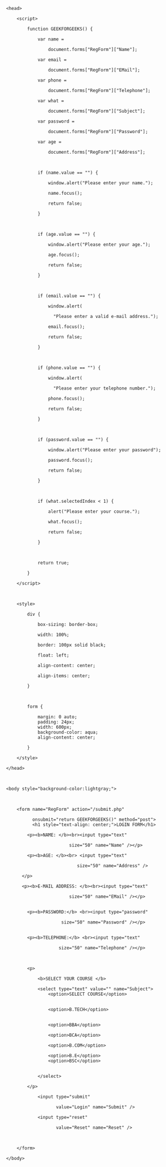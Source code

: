 <html> 

    <head> 

        <script> 

            function GEEKFORGEEKS() { 

                var name =  

                    document.forms["RegForm"]["Name"]; 

                var email =  

                    document.forms["RegForm"]["EMail"]; 

                var phone =  

                    document.forms["RegForm"]["Telephone"]; 

                var what =  

                    document.forms["RegForm"]["Subject"]; 

                var password =  

                    document.forms["RegForm"]["Password"]; 

                var age =  

                    document.forms["RegForm"]["Address"]; 

  

                if (name.value == "") { 

                    window.alert("Please enter your name."); 

                    name.focus(); 

                    return false; 

                } 

  

                if (age.value == "") { 

                    window.alert("Please enter your age."); 

                    age.focus(); 

                    return false; 

                } 

  

                if (email.value == "") { 

                    window.alert( 

                      "Please enter a valid e-mail address."); 

                    email.focus(); 

                    return false; 

                } 

  

                if (phone.value == "") { 

                    window.alert( 

                      "Please enter your telephone number."); 

                    phone.focus(); 

                    return false; 

                } 

  

                if (password.value == "") { 

                    window.alert("Please enter your password"); 

                    password.focus(); 

                    return false; 

                } 

  

                if (what.selectedIndex < 1) { 

                    alert("Please enter your course."); 

                    what.focus(); 

                    return false; 

                } 

  

                return true; 

            } 

        </script> 

  

        <style> 

            div { 

                box-sizing: border-box; 

                width: 100%; 

                border: 100px solid black; 

                float: left; 

                align-content: center; 

                align-items: center; 

            } 

  

            form { 

                margin: 0 auto; 
                padding: 24px;
                width: 600px; 
                background-color: aqua;
                align-content: center;

            } 

        </style> 

    </head> 

  

    <body style="background-color:lightgray;"> 

        

        <form name="RegForm" action="/submit.php" 

              onsubmit="return GEEKFORGEEKS()" method="post"> 
              <h1 style="text-align: center;">LOGIN FORM</h1> 

            <p><b>NAME: </b><br><input type="text" 

                            size="50" name="Name" /></p> 

            <p><b>AGE: </b><br> <input type="text" 

                               size="50" name="Address" /> 

          </p> 

          <p><b>E-MAIL ADDRESS: </b><br><input type="text" 

                            size="50" name="EMail" /></p> 


            <p><b>PASSWORD:</b> <br><input type="password" 

                         size="50" name="Password" /></p> 


            <p><b>TELEPHONE:</b> <br><input type="text" 

                        size="50" name="Telephone" /></p> 

  

            <p> 

                <b>SELECT YOUR COURSE </b>

                <select type="text" value="" name="Subject"> 
                    <option>SELECT COURSE</option> 


                    <option>B.TECH</option> 
                    

                    <option>BBA</option> 

                    <option>BCA</option> 

                    <option>B.COM</option> 

                    <option>B.E</option> 
                    <option>BSC</option> 


                </select> 

            </p> 

                <input type="submit" 

                       value="Login" name="Submit" /> 

                <input type="reset" 

                       value="Reset" name="Reset" /> 

             

        </form> 

    </body> 

</html> 







